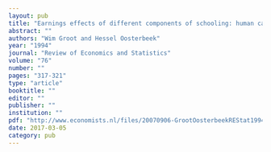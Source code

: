 ```yaml
---
layout: pub
title: "Earnings effects of different components of schooling: human capital versus screening"
abstract: ""
authors: "Wim Groot and Hessel Oosterbeek"
year: "1994"
journal: "Review of Economics and Statistics"
volume: "76"
number: ""
pages: "317-321"
type: "article"
booktitle: ""
editor: ""
publisher: ""
institution: ""
pdf: "http://www.economists.nl/files/20070906-GrootOosterbeekREStat1994.pdf"
date: 2017-03-05
category: pub
---
```

